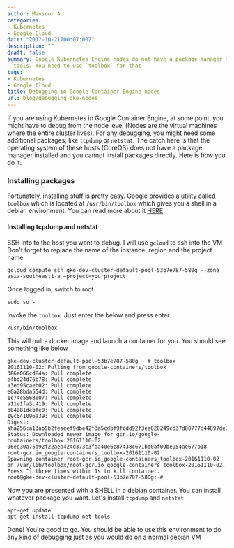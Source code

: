 ```yaml
---
author: Mansoor A
categories:
- Kubernetes
- Google Cloud
date: "2017-10-21T00:07:00Z"
description: ""
draft: false
summary: Google Kubernetes Engine nodes do not have a package manager to install debug
  tools. You need to use `toolbox` for that
tags:
- Kubernetes
- Google Cloud
title: Debugging in Google Container Engine nodes
url: blog/debugging-gke-nodes
---
```



If you are using Kubernetes in Google Container Engine, at some point, you might have to debug from the node level (Nodes are the virtual machines where the entire cluster lives). For any debugging, you might need some additional packages, like `tcpdump` or `netstat`. The catch here is that the operating system of these hosts (CoreOS) does not have a package manager installed and you cannot install packages directly. Here is how you do it.

### Installing packages
Fortunately, installing stuff is pretty easy. Google provides a utility called `toolbox` which is located at `/usr/bin/toolbox` which gives you a shell in a debian environment. You can read more about it [HERE](https://cloud.google.com/container-optimized-os/docs/how-to/toolbox)

#### Installing tcpdump and netstat
SSH into to the host you want to debug. I will use `gcloud` to ssh into the VM
Don't forget to replace the name of the instance, region and the project name
```
gcloud compute ssh gke-dev-cluster-default-pool-53b7e787-580g --zone asia-southeast1-a —project=yourproject
```
Once logged in, switch to root
```
sudo su -
```
Invoke the `toolbox`. Just enter the below and press enter.  
```
/usr/bin/toolbox
```
This will pull a docker image and launch a container for you. You should see something like below
```
gke-dev-cluster-default-pool-53b7e787-580g ~ # toolbox
20161110-02: Pulling from google-containers/toolbox
386a066cd84a: Pull complete
e4bd24d76b78: Pull complete
a3ed95caeb02: Pull complete
e0a28bda554d: Pull complete
1c74c5568007: Pull complete
a11e1fa3c419: Pull complete
b04881debfe0: Pull complete
19c641096a39: Pull complete
Digest: sha256:a13ab5b2feaeef9dbe42f3a5cdbf9fcdd92f3ea020249cd37d80777d44897de7
Status: Downloaded newer image for gcr.io/google-containers/toolbox:20161110-02
06ee30a75d92f22aea424d373c3faa40e6e87438c671bd0af09be954ae677b18
root-gcr.io_google-containers_toolbox-20161110-02
Spawning container root-gcr.io_google-containers_toolbox-20161110-02 on /var/lib/toolbox/root-gcr.io_google-containers_toolbox-20161110-02.
Press ^] three times within 1s to kill container.
root@gke-dev-cluster-default-pool-53b7e787-580g:~#
```
Now you are presented with a SHELL in a debian container. You can install whatever package you want. Let's install `tcpdump` and `netstat`
```
apt-get update
apt-get install tcpdump net-tools
```
Done! You're good to go. You should be able to use this environment to do any kind of debugging just as you would do on a normal debian VM

